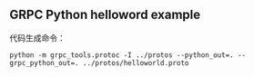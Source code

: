 
## GRPC Python helloword example

代码生成命令：

```shell
python -m grpc_tools.protoc -I ../protos --python_out=. --grpc_python_out=. ../protos/helloworld.proto
```